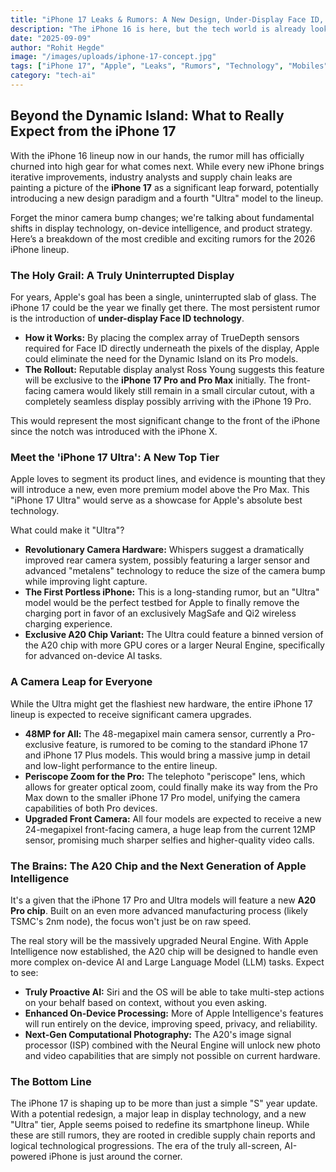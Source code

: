 ```yaml
---
title: "iPhone 17 Leaks & Rumors: A New Design, Under-Display Face ID, and an AI-Powered 'Ultra' Model?"
description: "The iPhone 16 is here, but the tech world is already looking ahead. We dive deep into the most exciting iPhone 17 rumors, from a completely uninterrupted display to the potential debut of a new top-tier 'Ultra' model."
date: "2025-09-09"
author: "Rohit Hegde"
image: "/images/uploads/iphone-17-concept.jpg"
tags: ["iPhone 17", "Apple", "Leaks", "Rumors", "Technology", "Mobiles"]
category: "tech-ai"
---
```


## Beyond the Dynamic Island: What to Really Expect from the iPhone 17

With the iPhone 16 lineup now in our hands, the rumor mill has officially churned into high gear for what comes next. While every new iPhone brings iterative improvements, industry analysts and supply chain leaks are painting a picture of the **iPhone 17** as a significant leap forward, potentially introducing a new design paradigm and a fourth "Ultra" model to the lineup.

Forget the minor camera bump changes; we're talking about fundamental shifts in display technology, on-device intelligence, and product strategy. Here’s a breakdown of the most credible and exciting rumors for the 2026 iPhone lineup.

### The Holy Grail: A Truly Uninterrupted Display

For years, Apple's goal has been a single, uninterrupted slab of glass. The iPhone 17 could be the year we finally get there. The most persistent rumor is the introduction of **under-display Face ID technology**.

* **How it Works:** By placing the complex array of TrueDepth sensors required for Face ID directly underneath the pixels of the display, Apple could eliminate the need for the Dynamic Island on its Pro models.
* **The Rollout:** Reputable display analyst Ross Young suggests this feature will be exclusive to the **iPhone 17 Pro and Pro Max** initially. The front-facing camera would likely still remain in a small circular cutout, with a completely seamless display possibly arriving with the iPhone 19 Pro.

This would represent the most significant change to the front of the iPhone since the notch was introduced with the iPhone X.

### Meet the 'iPhone 17 Ultra': A New Top Tier

Apple loves to segment its product lines, and evidence is mounting that they will introduce a new, even more premium model above the Pro Max. This "iPhone 17 Ultra" would serve as a showcase for Apple's absolute best technology.

What could make it "Ultra"?
* **Revolutionary Camera Hardware:** Whispers suggest a dramatically improved rear camera system, possibly featuring a larger sensor and advanced "metalens" technology to reduce the size of the camera bump while improving light capture.
* **The First Portless iPhone:** This is a long-standing rumor, but an "Ultra" model would be the perfect testbed for Apple to finally remove the charging port in favor of an exclusively MagSafe and Qi2 wireless charging experience.
* **Exclusive A20 Chip Variant:** The Ultra could feature a binned version of the A20 chip with more GPU cores or a larger Neural Engine, specifically for advanced on-device AI tasks.

### A Camera Leap for Everyone

While the Ultra might get the flashiest new hardware, the entire iPhone 17 lineup is expected to receive significant camera upgrades.

* **48MP for All:** The 48-megapixel main camera sensor, currently a Pro-exclusive feature, is rumored to be coming to the standard iPhone 17 and iPhone 17 Plus models. This would bring a massive jump in detail and low-light performance to the entire lineup.
* **Periscope Zoom for the Pro:** The telephoto "periscope" lens, which allows for greater optical zoom, could finally make its way from the Pro Max down to the smaller iPhone 17 Pro model, unifying the camera capabilities of both Pro devices.
* **Upgraded Front Camera:** All four models are expected to receive a new 24-megapixel front-facing camera, a huge leap from the current 12MP sensor, promising much sharper selfies and higher-quality video calls.

### The Brains: The A20 Chip and the Next Generation of Apple Intelligence

It's a given that the iPhone 17 Pro and Ultra models will feature a new **A20 Pro chip**. Built on an even more advanced manufacturing process (likely TSMC's 2nm node), the focus won't just be on raw speed.

The real story will be the massively upgraded Neural Engine. With Apple Intelligence now established, the A20 chip will be designed to handle even more complex on-device AI and Large Language Model (LLM) tasks. Expect to see:

* **Truly Proactive AI:** Siri and the OS will be able to take multi-step actions on your behalf based on context, without you even asking.
* **Enhanced On-Device Processing:** More of Apple Intelligence's features will run entirely on the device, improving speed, privacy, and reliability.
* **Next-Gen Computational Photography:** The A20's image signal processor (ISP) combined with the Neural Engine will unlock new photo and video capabilities that are simply not possible on current hardware.

### The Bottom Line

The iPhone 17 is shaping up to be more than just a simple "S" year update. With a potential redesign, a major leap in display technology, and a new "Ultra" tier, Apple seems poised to redefine its smartphone lineup. While these are still rumors, they are rooted in credible supply chain reports and logical technological progressions. The era of the truly all-screen, AI-powered iPhone is just around the corner.